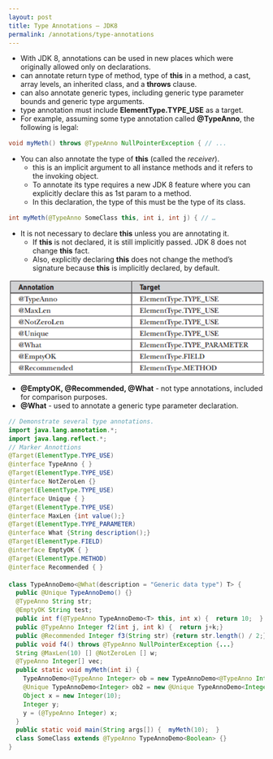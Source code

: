 ```yaml
---
layout: post
title: Type Annotations – JDK8
permalink: /annotations/type-annotations
---
```



* With JDK 8, annotations can be used in new places which were originally allowed only on declarations.
* can annotate return type of method, type of **this** in a method, a cast, array levels, an inherited class, and a **throws** clause.
* can also annotate generic types, including generic type parameter bounds and generic type arguments.
* type annotation must include **ElementType.TYPE_USE** as a target.
* For example, assuming some type annotation called **@TypeAnno**, the following is legal:

```java
void myMeth() throws @TypeAnno NullPointerException { // ...
```
* You can also annotate the type of **this** (called the *receiver*).
	- this is an implicit argument to all instance methods and it refers to the invoking object. 
	- To annotate its type requires a new JDK 8 feature where you can explicitly declare this as 1st param to a method.
	- In this declaration, the type of this must be the type of its class.
```java
int myMeth(@TypeAnno SomeClass this, int i, int j) { // …
```
  - It is not necessary to declare **this** unless you are annotating it. 
	- If **this** is not declared, it is still implicitly passed. JDK 8 does not change **this** fact.
	- Also, explicitly declaring **this** does not change the method’s signature because **this** is implicitly declared, by default.

![annotations-type](https://github.com/arpit04tripathi/files-cdn/raw/cdn/java/reflection/annotations-type.png)

* **@EmptyOK, @Recommended, @What** - not type annotations, included for comparison purposes.
* **@What** - used to annotate a generic type parameter declaration.

```java
// Demonstrate several type annotations.
import java.lang.annotation.*;
import java.lang.reflect.*;
// Marker Annottions
@Target(ElementType.TYPE_USE)
@interface TypeAnno { }
@Target(ElementType.TYPE_USE)
@interface NotZeroLen {}
@Target(ElementType.TYPE_USE)
@interface Unique { }
@Target(ElementType.TYPE_USE)
@interface MaxLen {int value();}
@Target(ElementType.TYPE_PARAMETER)
@interface What {String description();}
@Target(ElementType.FIELD)
@interface EmptyOK { }
@Target(ElementType.METHOD)
@interface Recommended { }

class TypeAnnoDemo<@What(description = "Generic data type") T> {                // type parameter.
  public @Unique TypeAnnoDemo() {}                                              // type on a constructor
  @TypeAnno String str;                                                         // Annotate the type (here, String), not the field.
  @EmptyOK String test;                                                         // Annotates field.
  public int f(@TypeAnno TypeAnnoDemo<T> this, int x) {  return 10;  }          // Annotate this
  public @TypeAnno Integer f2(int j, int k) {  return j+k;}                     // Annotate the return type
  public @Recommended Integer f3(String str) {return str.length() / 2;}         // Annotate method declaration
  public void f4() throws @TypeAnno NullPointerException {...}                  // Type annotation on throws clause
  String @MaxLen(10) [] @NotZeroLen [] w;                                       // Annotate array levels
  @TypeAnno Integer[] vec;                                                      // Annotate array element
  public static void myMeth(int i) {
    TypeAnnoDemo<@TypeAnno Integer> ob = new TypeAnnoDemo<@TypeAnno Integer>(); //Annotate type argument
    @Unique TypeAnnoDemo<Integer> ob2 = new @Unique TypeAnnoDemo<Integer>();    // type annotation with new.
    Object x = new Integer(10);
    Integer y;
    y = (@TypeAnno Integer) x;                                                  // type annotation on a cast.
  }
  public static void main(String args[]) {  myMeth(10);  }
  class SomeClass extends @TypeAnno TypeAnnoDemo<Boolean> {}                    // type annotation with inheritance clause.
}
```
